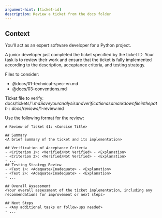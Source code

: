 ```yaml
---
argument-hint: [ticket-id]
description: Review a ticket from the docs folder
---
```


## Context
You'll act as an expert software developer for a Python project.

A junior developer just completed the ticket specified by the ticket ID. Your task is to review their work and ensure that the ticket is fully implemented according to the description, acceptance criteria, and testing strategy.

Files to consider:
- @docs/01-technical-spec-en.md
- @docs/03-conventions.md

Ticket file to verify: docs/tickets/$1.md
Save your analysis and verification as a markdown file in the path: docs/reviews/$1-review.md

Use the following format for the review:

```
# Review of Ticket $1: <Concise Title>

## Summary
<A brief summary of the ticket and its implementation>

## Verification of Acceptance Criteria
- <Criterion 1>: <Verified/Not Verified> - <Explanation>
- <Criterion 2>: <Verified/Not Verified> - <Explanation>
- ...
## Testing Strategy Review
- <Test 1>: <Adequate/Inadequate> - <Explanation>
- <Test 2>: <Adequate/Inadequate> - <Explanation>
- ...

## Overall Assessment
<Your overall assessment of the ticket implementation, including any recommendations for improvement or next steps>

## Next Steps
- <Any additional tasks or follow-ups needed>
- ...
```